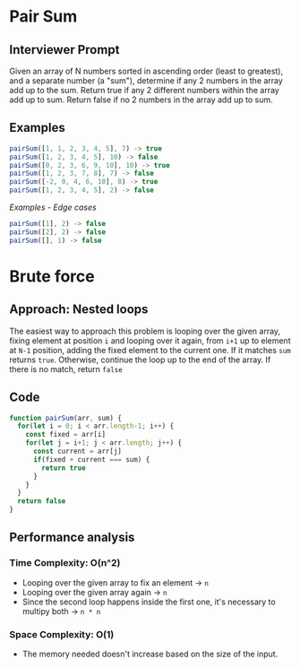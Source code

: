 # Pair Sum

## Interviewer Prompt
Given an array of N numbers sorted in ascending order (least to greatest), and a separate number (a "sum"), determine if any 2 numbers in the array add up to the sum. Return true if any 2 different numbers within the array add up to sum. Return false if no 2 numbers in the array add up to sum.


## Examples

```js
pairSum([1, 1, 2, 3, 4, 5], 7) -> true
pairSum([1, 2, 3, 4, 5], 10) -> false
pairSum([0, 2, 3, 6, 9, 10], 10) -> true
pairSum([1, 2, 3, 7, 8], 7) -> false
pairSum([-2, 0, 4, 6, 10], 8) -> true
pairSum([1, 2, 3, 4, 5], 2) -> false
```

_Examples - Edge cases_

```js
pairSum([1], 2) -> false
pairSum([2], 2) -> false
pairSum([], 1) -> false
```

# Brute force

## Approach: __Nested loops__

The easiest way to approach this problem is looping over the given array, fixing element at position `i` and looping over it again, from `i+1` up to element at `N-1` position, adding the fixed element to the current one. If it matches `sum` returns `true`. Otherwise, continue the loop up to the end of the array. If there is no match, return `false`

## Code

```js
function pairSum(arr, sum) {
  for(let i = 0; i < arr.length-1; i++) {
    const fixed = arr[i]
    for(let j = i+1; j < arr.length; j++) {
      const current = arr[j]
      if(fixed + current === sum) {
        return true
      }
    }
  }
  return false
}
```
## Performance analysis

### Time Complexity: __O(n^2)__
- Looping over the given array to fix an element -> `n`
- Looping over the given array again -> `n`
- Since the second loop happens inside the first one, it's necessary to multipy both -> `n * n`

### Space Complexity: __O(1)__
- The memory needed doesn't increase based on the size of the input.

